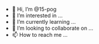 - 👋 Hi, I’m @15-pog
- 👀 I’m interested in ...
- 🌱 I’m currently learning ...
- 💞️ I’m looking to collaborate on ...
- 📫 How to reach me ...

<!---
15-pog/15-pog is a ✨ special ✨ repository because its `README.md` (this file) appears on your GitHub profile.
You can click the Preview link to take a look at your changes.
--->
